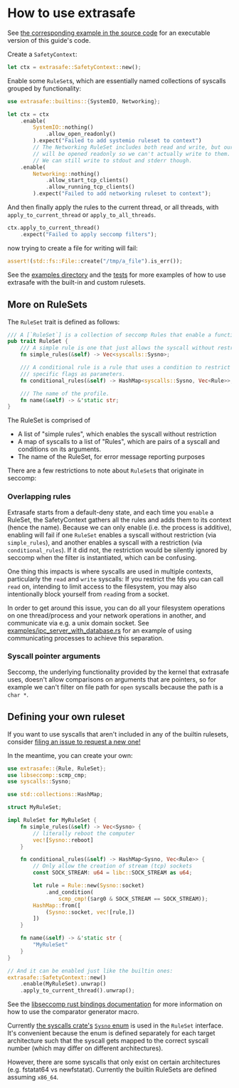 # How to use extrasafe

See [the corresponding example in the source code](https://github.com/boustrophedon/extrasafe/blob/master/examples/user-guide.rs) for an executable version of this guide's code.

Create a `SafetyContext`:

```rust
let ctx = extrasafe::SafetyContext::new();
```

Enable some `RuleSet`s, which are essentially named collections of syscalls grouped by functionality:

```rust
use extrasafe::builtins::{SystemIO, Networking};

let ctx = ctx
	.enable(
		SystemIO::nothing()
			.allow_open_readonly()
		).expect("Failed to add systemio ruleset to context")
		// The Networking RuleSet includes both read and write, but our files
		// will be opened readonly so we can't actually write to them.
		// We can still write to stdout and stderr though.
	.enable(
		Networking::nothing()
			.allow_start_tcp_clients()
			.allow_running_tcp_clients()
		).expect("Failed to add networking ruleset to context");
```

And then finally apply the rules to the current thread, or all threads, with `apply_to_current_thread` or `apply_to_all_threads`.

```rust
ctx.apply_to_current_thread()
	.expect("Failed to apply seccomp filters");
```

now trying to create a file for writing will fail:

```rust
assert!(std::fs::File::create("/tmp/a_file").is_err());
```

See the [examples directory](https://github.com/boustrophedon/extrasafe/tree/master/examples) and the [tests](https://github.com/boustrophedon/extrasafe/tree/master/examples) for more examples of how to use extrasafe with the built-in and custom rulesets.

## More on RuleSets

The `RuleSet` trait is defined as follows:

```rust
/// A [`RuleSet`] is a collection of seccomp Rules that enable a functionality.
pub trait RuleSet {
    /// A simple rule is one that just allows the syscall without restriction.
    fn simple_rules(&self) -> Vec<syscalls::Sysno>;

    /// A conditional rule is a rule that uses a condition to restrict the syscall, e.g. only
    /// specific flags as parameters.
    fn conditional_rules(&self) -> HashMap<syscalls::Sysno, Vec<Rule>>;

    /// The name of the profile.
    fn name(&self) -> &'static str;
}

```

The RuleSet is comprised of
- A list of "simple rules", which enables the syscall without restriction
- A map of syscalls to a list of "Rules", which are pairs of a syscall and conditions on its arguments.
- The name of the RuleSet, for error message reporting purposes

There are a few restrictions to note about `RuleSet`s that originate in seccomp:

### Overlapping rules
Extrasafe starts from a default-deny state, and each time you `enable` a RuleSet, the SafetyContext gathers all the rules and adds them to its context (hence the name). Because we can only enable (i.e. the process is additive), enabling will fail if one `RuleSet` enables a syscall without restriction (via `simple_rules`), and another enables a syscall with a restriction (via `conditional_rules`). If it did not, the restriction would be silently ignored by seccomp when the filter is instantiated, which can be confusing.

One thing this impacts is where syscalls are used in multiple contexts, particularly the `read` and `write` syscalls: If you restrict the fds you can call `read` on, intending to limit access to the filesystem, you may also intentionally block yourself from `read`ing from a socket.

In order to get around this issue, you can do all your filesystem operations on one thread/process and your network operations in another, and communicate via e.g. a unix domain socket. See [examples/ipc\_server\_with\_database.rs](https://github.com/boustrophedon/extrasafe/blob/master/examples/ipc_server_with_database.rs) for an example of using communicating processes to achieve this separation. 


### Syscall pointer arguments

Seccomp, the underlying functionality provided by the kernel that extrasafe uses, doesn't allow comparisons on arguments that are pointers, so for example we can't filter on file path for `open` syscalls because the path is a `char *`.

## Defining your own ruleset

If you want to use syscalls that aren't included in any of the builtin rulesets, consider [filing an issue to request a new one!](https://github.com/boustrophedon/extrasafe/issues)

In the meantime, you can create your own:

```rust
use extrasafe::{Rule, RuleSet};
use libseccomp::scmp_cmp;
use syscalls::Sysno;

use std::collections::HashMap;

struct MyRuleSet;

impl RuleSet for MyRuleSet {
	fn simple_rules(&self) -> Vec<Sysno> {
		// literally reboot the computer
		vec![Sysno::reboot]
	}

	fn conditional_rules(&self) -> HashMap<Sysno, Vec<Rule>> {
		// Only allow the creation of stream (tcp) sockets
		const SOCK_STREAM: u64 = libc::SOCK_STREAM as u64;

		let rule = Rule::new(Sysno::socket)
			.and_condition(
				scmp_cmp!($arg0 & SOCK_STREAM == SOCK_STREAM));
		HashMap::from([
			(Sysno::socket, vec![rule,])
		])
	}

	fn name(&self) -> &'static str {
		"MyRuleSet"
	}
}

// And it can be enabled just like the builtin ones:
extrasafe::SafetyContext::new()
	.enable(MyRuleSet).unwrap()
	.apply_to_current_thread().unwrap();
```

See the [libseccomp rust bindings documentation](https://docs.rs/libseccomp/latest/libseccomp/macro.scmp_cmp.html) for more information on how to use the comparator generator macro.

Currently [the syscalls crate's](https://crates.io/crates/syscalls) [`Sysno` enum](https://docs.rs/syscalls/latest/syscalls/enum.Sysno.html) is used in the `RuleSet` interface. It's convenient because the enum is defined separately for each target architecture such that the syscall gets mapped to the correct syscall number (which may differ on different architectures).

However, there are some syscalls that only exist on certain architectures (e.g. fstatat64 vs newfstatat). Currently the builtin RuleSets are defined assuming `x86_64`.
